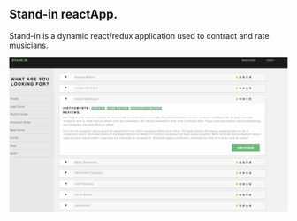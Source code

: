 ## Stand-in reactApp.

Stand-in is a dynamic react/redux application used to contract and rate musicians.

![alt text](./images/standin.jpeg)
